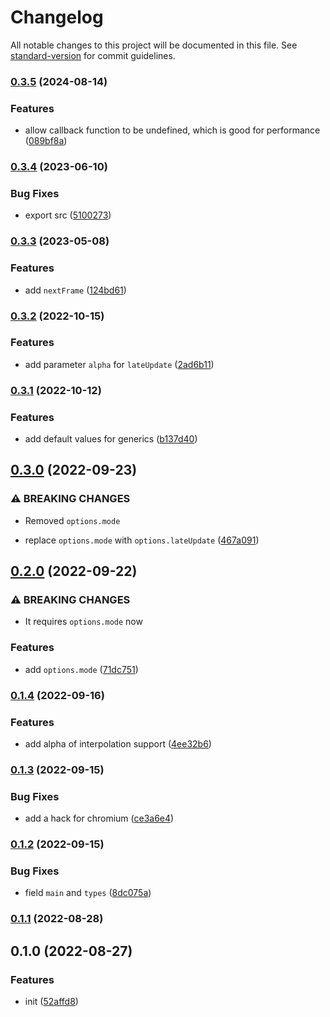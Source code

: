 # Changelog

All notable changes to this project will be documented in this file. See [standard-version](https://github.com/conventional-changelog/standard-version) for commit guidelines.

### [0.3.5](https://github.com/BlackGlory/extra-game-loop/compare/v0.3.4...v0.3.5) (2024-08-14)


### Features

* allow callback function to be undefined, which is good for performance ([089bf8a](https://github.com/BlackGlory/extra-game-loop/commit/089bf8a2bf4a4e52d7db5d571fa60f1357b42f9f))

### [0.3.4](https://github.com/BlackGlory/extra-game-loop/compare/v0.3.3...v0.3.4) (2023-06-10)


### Bug Fixes

* export src ([5100273](https://github.com/BlackGlory/extra-game-loop/commit/51002733376f6cf4f21c081b80bf78350a299b46))

### [0.3.3](https://github.com/BlackGlory/extra-game-loop/compare/v0.3.2...v0.3.3) (2023-05-08)


### Features

* add `nextFrame` ([124bd61](https://github.com/BlackGlory/extra-game-loop/commit/124bd61772623c44115056746836cf9c627487ff))

### [0.3.2](https://github.com/BlackGlory/extra-game-loop/compare/v0.3.1...v0.3.2) (2022-10-15)


### Features

* add parameter `alpha` for `lateUpdate` ([2ad6b11](https://github.com/BlackGlory/extra-game-loop/commit/2ad6b11f984cc0e093f8e4892d97a890aebbcd23))

### [0.3.1](https://github.com/BlackGlory/extra-game-loop/compare/v0.3.0...v0.3.1) (2022-10-12)


### Features

* add default values for generics ([b137d40](https://github.com/BlackGlory/extra-game-loop/commit/b137d408b9ccfa727c9203a3e7d6cb3d8ea3906e))

## [0.3.0](https://github.com/BlackGlory/extra-game-loop/compare/v0.2.0...v0.3.0) (2022-09-23)


### ⚠ BREAKING CHANGES

* Removed `options.mode`

* replace `options.mode` with `options.lateUpdate` ([467a091](https://github.com/BlackGlory/extra-game-loop/commit/467a09191df10c7acc309b15faa890c1ccb41c62))

## [0.2.0](https://github.com/BlackGlory/extra-game-loop/compare/v0.1.4...v0.2.0) (2022-09-22)


### ⚠ BREAKING CHANGES

* It requires `options.mode` now

### Features

* add `options.mode` ([71dc751](https://github.com/BlackGlory/extra-game-loop/commit/71dc75198320f8d5d55f724b15b25f9812158db5))

### [0.1.4](https://github.com/BlackGlory/extra-game-loop/compare/v0.1.3...v0.1.4) (2022-09-16)


### Features

* add alpha of interpolation support ([4ee32b6](https://github.com/BlackGlory/extra-game-loop/commit/4ee32b66078175de88263d8dbf60e8033b811369))

### [0.1.3](https://github.com/BlackGlory/extra-game-loop/compare/v0.1.2...v0.1.3) (2022-09-15)


### Bug Fixes

* add a hack for chromium ([ce3a6e4](https://github.com/BlackGlory/extra-game-loop/commit/ce3a6e4b3a2064f6e0bed193427759be8774a81d))

### [0.1.2](https://github.com/BlackGlory/extra-game-loop/compare/v0.1.1...v0.1.2) (2022-09-15)


### Bug Fixes

* field `main` and `types` ([8dc075a](https://github.com/BlackGlory/extra-game-loop/commit/8dc075af087d1824297178a24e50ce3176428ede))

### [0.1.1](https://github.com/BlackGlory/extra-game-loop/compare/v0.1.0...v0.1.1) (2022-08-28)

## 0.1.0 (2022-08-27)


### Features

* init ([52affd8](https://github.com/BlackGlory/extra-game-loop/commit/52affd8354106737c37db74742a8df70ea6c930a))

